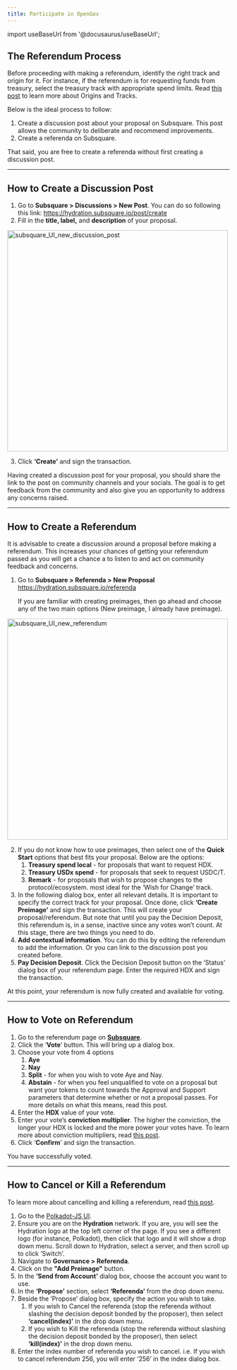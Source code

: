 ```yaml
---
title: Participate in OpenGov
---
```


import useBaseUrl from '@docusaurus/useBaseUrl';

## **The Referendum Process**

Before proceeding with making a referendum, identify the right track and origin for it. For instance, if the referendum is for requesting funds from treasury, select the treasury track with appropriate spend limits. Read [this post](/community/opengov) to learn more about Origins and Tracks.

Below is the ideal process to follow:

1. Create a discussion post about your proposal on Subsquare. This post allows the community to deliberate and recommend improvements.
2. Create a referenda on Subsquare.

That said, you are free to create a referenda without first creating a discussion post.

---

## **How to Create a Discussion Post**

1. Go to **Subsquare > Discussions > New Post**. You can do so following this link: [https://](https://hydradx.subsquare.io/post/create)[hydration.subsquare.io/post/create](https://hydration.subsquare.io/post/create)
2. Fill in the **title, label,** and **description** of your proposal.

<div style={{textAlign: 'center'}}>
  <img alt="subsquare_UI_new_discussion_post" src={useBaseUrl('/img/guides/opengov/new_discussion_post.jpg')} width="500px" />
</div>

3. Click **‘Create’** and sign the transaction.

Having created a discussion post for your proposal, you should share the link to the post on community channels and your socials. The goal is to get feedback from the community and also give you an opportunity to address any concerns raised.

---

## **How to Create a Referendum**

It is advisable to create a discussion around a proposal before making a referendum. This increases your chances of getting your referendum passed as you will get a chance a to listen to and act on community feedback and concerns.

1. Go to **Subsquare > Referenda > New Proposal** https://hydration.subsquare.io/referenda
    
    If you are familiar with creating preimages, then go ahead and choose any of the two main options (New preimage, I already have preimage).

<div style={{textAlign: 'center'}}>
<img alt="subsquare_UI_new_referendum" src={useBaseUrl('/img/guides/opengov/new_referendum.jpg')} width="500px" />
</div>
    
2. If you do not know how to use preimages, then select one of the **Quick Start** options that best fits your proposal. Below are the options:
    1. **Treasury spend local** - for proposals that want to request HDX.
    2. **Treasury USDx spend** - for proposals that seek to request USDC/T.
    3. **Remark** - for proposals that wish to propose changes to the protocol/ecosystem. most ideal for the ‘Wish for Change’ track.
3. In the following dialog box, enter all relevant details. It is important to specify the correct track for your proposal. Once done, click **‘Create Preimage’** and sign the transaction. This will create your proposal/referendum. But note that until you pay the Decision Deposit, this referendum is, in a sense, inactive since any votes won’t count. At this stage, there are two things you need to do.
4. **Add contextual information**. You can do this by editing the referendum to add the information. Or you can link to the discussion post you created before.
6. **Pay Decision Deposit**. Click the Decision Deposit button on the ’Status’ dialog box of your referendum page. Enter the required HDX and sign the transaction.

At this point, your referendum is now fully created and available for voting.

---

## **How to Vote on Referendum**

1. Go to the referendum page on **[Subsquare](https://hydration.subsquare.io/referenda)**.
2. Click the ‘**Vote**’ button. This will bring up a dialog box.
3. Choose your vote from 4 options
    1. **Aye**
    2. **Nay**
    3. **Split** - for when you wish to vote Aye and Nay.
    4. **Abstain** - for when you feel unqualified to vote on a proposal but want your tokens to count towards the Approval and Support parameters that determine whether or not a proposal passes. For more details on what this means, read this post.
4. Enter the **HDX** value of your vote.
5. Enter your vote’s **conviction multiplier**. The higher the conviction, the longer your HDX is locked and the more power your votes have. To learn more about conviction multipliers, read [this post](/community/opengov).
6. Click ‘**Confirm**’ and sign the transaction.

You have successfully voted.

---

## **How to Cancel or Kill a Referendum**

To learn more about cancelling and killing a referendum, read [this post](/community/opengov).

1. Go to the [Polkadot-JS UI](https://polkadot.js.org/apps/).
2. Ensure you are on the **Hydration** network. If you are, you will see the Hydration logo at the top left corner of the page. If you see a different logo (for instance, Polkadot), then click that logo and it will show a drop down menu. Scroll down to Hydration, select a server, and then scroll up to click ’Switch’.
3. Navigate to **Governance > Referenda**.
4. Click on the **"Add Preimage"** button.
5. In the **’Send from Account’** dialog box, choose the account you want to use.
6. In the **‘Propose’** section, select **‘Referenda’** from the drop down menu.
7. Beside the ‘Propose’ dialog box, specify the action you wish to take.
    1. If you wish to Cancel the referenda (stop the referenda without slashing the decision deposit bonded by the proposer), then select **‘cancel(index)’** in the drop down menu.
    2. If you wish to Kill the referenda (stop the referenda without slashing the decision deposit bonded by the proposer), then select **‘kill(index)’** in the drop down menu.
8. Enter the index number of referenda you wish to cancel. i.e. If you wish to cancel referendum 256, you will enter ‘256’ in the index dialog box.